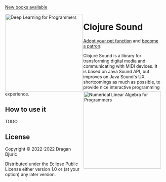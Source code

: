 [New books available](https://aiprobook.com)

<img src="http://aiprobook.com/img/dlfp-cover.png" alt="Deep Learning for Programmers" title="Deep Learning for Programmers" align="left" width="250"/>

<img src="http://aiprobook.com/img/lafp-cover.png" alt="Numerical Linear Algebra for Programmers" title="Numerical Linear Algebra for Programmers" align="right" width="250"/>

# Clojure Sound

[Adopt your pet function](https://dragan.rocks/articles/18/Patreon-Announcement-Adopt-a-Function) and [become a patron](https://patreon.com/draganrocks).

Clojure Sound is a library for transforming digital media and communicating with MIDI devices.
It is based on Java Sound API, but improves on Java Sound's UX shortcomings as much as possible,
to provide nice interactive programming experience.

## How to use it

TODO

## License

Copyright © 2022-2022 Dragan Djuric

Distributed under the Eclipse Public License either version 1.0 or (at your option) any later version.
